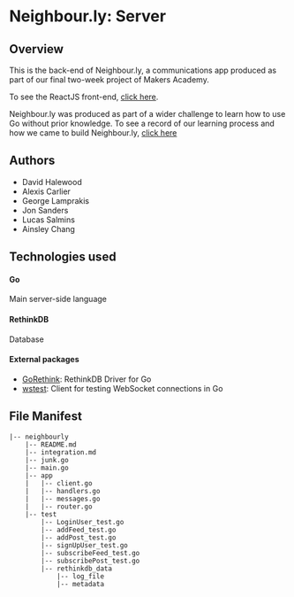 # Neighbour.ly: Server

## Overview
This is the back-end of Neighbour.ly, a communications app produced as part of our final two-week project of Makers Academy.

To see the ReactJS front-end, [click here](https://github.com/alexiscarlier/neighbourly-app).

Neighbour.ly was produced as part of a wider challenge to learn how to use Go without prior knowledge. To see a record of our learning process and how we came to build Neighbour.ly, [click here](https://github.com/haletothewood/LearningGoAndReact)

## Authors

- David Halewood
- Alexis Carlier
- George Lamprakis
- Jon Sanders
- Lucas Salmins
- Ainsley Chang

## Technologies used

#### Go
Main server-side language

#### RethinkDB
Database

#### External packages
- [GoRethink](https://github.com/GoRethink/gorethink): RethinkDB Driver for Go
- [wstest](https://github.com/posener/wstest): Client for testing WebSocket connections in Go



## File Manifest

```
|-- neighbourly
    |-- README.md
    |-- integration.md
    |-- junk.go
    |-- main.go
    |-- app
    |   |-- client.go
    |   |-- handlers.go
    |   |-- messages.go
    |   |-- router.go
    |-- test
        |-- LoginUser_test.go
        |-- addFeed_test.go
        |-- addPost_test.go
        |-- signUpUser_test.go
        |-- subscribeFeed_test.go
        |-- subscribePost_test.go
        |-- rethinkdb_data
            |-- log_file
            |-- metadata
```
